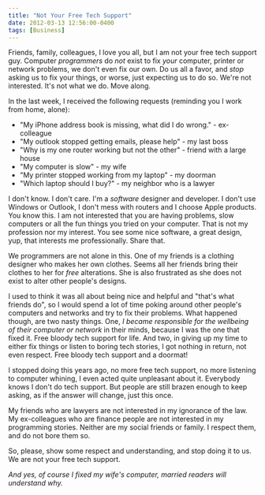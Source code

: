 ```yaml
---
title: "Not Your Free Tech Support"
date: 2012-03-13 12:56:00-0400
tags: [Business]
---
```


Friends, family, colleagues, I love you all, but I am not your free tech support guy. Computer *programmers* do *not* exist to fix *your* computer, printer or network problems, we don't even fix our own. Do us all a favor, and *stop* asking us to fix your things, or worse, just expecting us to do so. We're not interested. It's not what we do. Move along.

In the last week, I received the following requests (reminding you I work from home, alone):

* "My iPhone address book is missing, what did I do wrong." - ex-colleague
* "My outlook stopped getting emails, please help" - my last boss
* "Why is my one router working but not the other" - friend with a large house
* "My computer is slow" - my wife
* "My printer stopped working from my laptop" - my doorman
* "Which laptop should I buy?" - my neighbor who is a lawyer

I don't know. I don't care. I'm a *software* designer and developer. I don't use Windows or Outlook, I don't mess with routers and I choose Apple products. You know this. I am not interested that you are having problems, slow computers or all the fun things you tried on your computer. That is not my profession nor my interest.  You see some nice software, a great design, yup, that interests me professionally. Share that.

We programmers are not alone in this. One of my friends is a clothing designer who makes her own clothes. Seems all her friends bring their clothes to her for *free* alterations. She is also frustrated as she does not exist to alter other people's designs.

I used to think it was all about being nice and helpful and "that's what friends do", so I would spend a lot of time poking around other people's computers and networks and try to fix their problems. What happened though, are two nasty things. One, *I became responsible for the wellbeing of their computer or network* in their minds, because I was the one that fixed it. Free bloody tech support for life. And two, in giving up my time to either fix things or listen to boring tech stories, I got nothing in return, not even respect. Free bloody tech support and a doormat!

I stopped doing this years ago, no more free tech support, no more listening to computer whining, I even acted quite unpleasant about it. Everybody knows I don't do tech support. But people are still brazen enough to keep asking, as if the answer will change, just this once.

My friends who are lawyers are not interested in my ignorance of the law. My ex-colleagues who are finance people are not interested in my programming stories. Neither are my social friends or family. I respect them, and do not bore them so.

So, please, show some respect and understanding, and stop doing it to us. We are not your free tech support.

*And yes, of course I fixed my wife's computer, married readers will understand why.*
